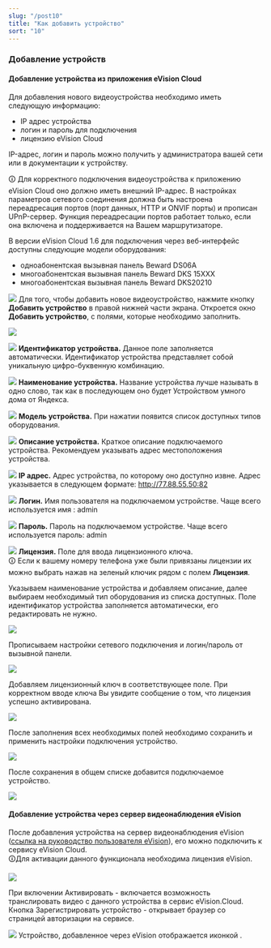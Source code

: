 ```yaml
---
slug: "/post10"
title: "Как добавить устройство"
sort: "10"
---
```


### Добавление устройств

#### Добавление устройства из приложения eVision Cloud

Для добавления нового видеоустройства необходимо иметь следующую информацию:  
- IP адрес устройства 
- логин и пароль для подключения
- лицензию eVision Cloud

IP-адрес, логин и пароль можно получить у администратора вашей сети или в документации к устройству. 

🛈 Для корректного подключения видеоустройства к приложению eVision Cloud оно должно иметь внешний IP-адрес. В настройках параметров сетевого соединения должна быть настроена переадресация портов (порт данных, HTTP и ONVIF порты) и прописан UPnP-сервер. Функция переадресации портов работает только, если она включена и поддерживается на Вашем маршрутизаторе.

В версии eVision Cloud 1.6 для подключения через веб-интерфейс доступны следующие модели оборудования:  
- одноабонентская вызывная панель Beward DS06A
- многоабонентская вызывная панель Beward DKS 15XXX
- многоабонентская вызывная панель Beward DKS20210

![](images/Button.png) Для того, чтобы добавить новое видеоустройство, нажмите кнопку **Добавить устройство** в правой нижней части экрана. Откроется окно **Добавить устройство**, с полями, которые необходимо заполнить.

![](images/new_device.png)

![](images/icon_identification.png) **Идентификатор устройства.** Данное поле заполняется автоматически. Идентификатор устройства представляет собой уникальную цифро-буквенную комбинацию.

![](images/icon_name.png) **Наименование устройства.** Название устройства лучше называть в одно слово, так как в последующем оно будет Устройством умного дома от Яндекса.

![](images/icon_model.png) **Модель устройства.** При нажатии появится список доступных типов оборудования.



![](images/icon_information.png) **Описание устройства.** Краткое описание подключаемого устройства. Рекомендуем указывать адрес местоположения устройства.


![](images/icon_ip.png) **IP адрес.** Адрес устройства, по которому оно доступно извне. Адрес указывается в следующем формате: http://77.88.55.50:82

![](images/icon_login.png) **Логин.** Имя пользователя на подключаемом устройстве. Чаще всего используется имя : admin



![](images/icon_password.png) **Пароль.** Пароль на подключаемом устройстве. Чаще всего используется пароль: admin



![](images/icon_licenz.png) **Лицензия.**  Поле для ввода лицензионного ключа.  
🛈 Если к вашему номеру телефона уже были привязаны лицензии их можно выбрать нажав на зеленый ключик рядом с полем **Лицензия**.

Указываем наименование устройства и добавляем описание, далее выбираем необходимый тип оборудования из списка доступных. Поле идентификатор устройства заполняется автоматически, его редактировать не нужно.

![](images/add_device.png)

Прописываем настройки сетевого подключения и логин/пароль от вызывной панели. 

![](images/add_device(1).png)

Добавляем лицензионный ключ в соответствующее поле. При корректном вводе ключа Вы увидите сообщение о том, что лицензия успешно активирована.

![](images/add_device(2).png)

После заполнения всех необходимых полей необходимо сохранить и применить настройки подключения устройство.

![](images/add_device(3).png)

После сохранения в общем списке добавится подключаемое устройство.

![](images/add_device(4).png)

#### Добавление устройства через сервер видеонаблюдения eVision 

После добавления устройства на сервер видеонаблюдения eVision ([ссылка на руководство пользователя eVision](https://docs.evision.tech/v3.4.0 )), его можно подключить к сервису eVision Cloud.  
🛈Для активации данного функционала необходима лицензия eVision.

![](images/add_evision.png)

При включении Активировать - включается возможность транслировать видео с данного устройства в сервис eVision.Cloud.  
Кнопка Зарегистрировать устройство - открывает браузер со страницей авторизации на сервисе.

![](images/icon_nice.png) Устройство, добавленное через eVision отображается иконкой .